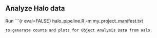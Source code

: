 ## Analyze Halo data
Run ```{r eval=FALSE}
halo_pipeline.R -m my_project_manifest.txt 
```
to generate counts and plots for Object Analysis Data from Halo.
